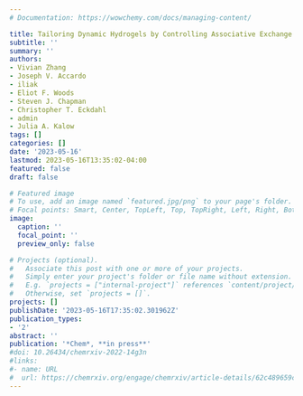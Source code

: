 ```yaml
---
# Documentation: https://wowchemy.com/docs/managing-content/

title: Tailoring Dynamic Hydrogels by Controlling Associative Exchange Rates
subtitle: ''
summary: ''
authors:
- Vivian Zhang
- Joseph V. Accardo
- iliak
- Eliot F. Woods
- Steven J. Chapman
- Christopher T. Eckdahl
- admin
- Julia A. Kalow
tags: []
categories: []
date: '2023-05-16'
lastmod: 2023-05-16T13:35:02-04:00
featured: false
draft: false

# Featured image
# To use, add an image named `featured.jpg/png` to your page's folder.
# Focal points: Smart, Center, TopLeft, Top, TopRight, Left, Right, BottomLeft, Bottom, BottomRight.
image:
  caption: ''
  focal_point: ''
  preview_only: false

# Projects (optional).
#   Associate this post with one or more of your projects.
#   Simply enter your project's folder or file name without extension.
#   E.g. `projects = ["internal-project"]` references `content/project/deep-learning/index.md`.
#   Otherwise, set `projects = []`.
projects: []
publishDate: '2023-05-16T17:35:02.301962Z'
publication_types:
- '2'
abstract: ''
publication: '*Chem*, **in press**'
#doi: 10.26434/chemrxiv-2022-14g3n
#links:
#- name: URL
#  url: https://chemrxiv.org/engage/chemrxiv/article-details/62c489659c9c6b63162ce94d
---
```


